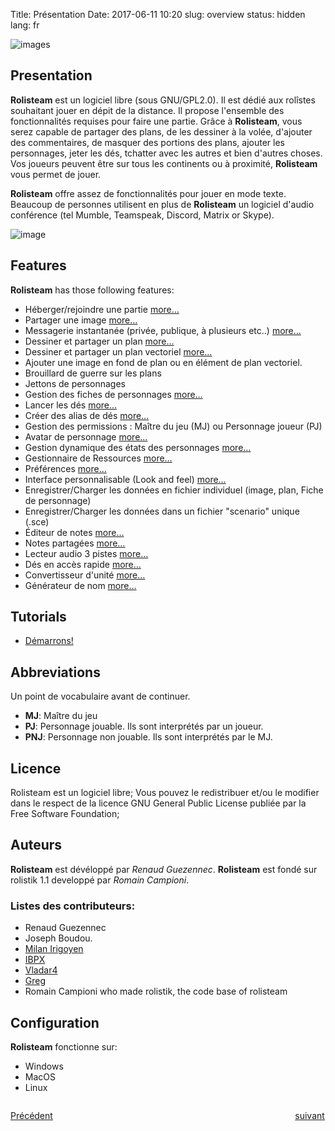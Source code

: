 Title: Présentation
Date: 2017-06-11 10:20
slug: overview
status: hidden
lang: fr

![images]({static}/images/logo_rolisteam.png)

## Presentation

**Rolisteam** est un logiciel libre (sous GNU/GPL2.0). Il est dédié aux rolîstes souhaitant jouer en dépit de la distance. 
Il propose l'ensemble des fonctionnalités requises pour faire une partie.
Grâce à **Rolisteam**, vous serez capable de partager des plans, de les dessiner à la volée, d'ajouter des commentaires, de masquer des portions des plans, ajouter les personnages, jeter les dés, tchatter avec les autres et bien d'autres choses.
Vos joueurs peuvent être sur tous les continents ou à proximité, **Rolisteam** vous permet de jouer.

**Rolisteam** offre assez de fonctionnalités pour jouer en mode texte.
Beaucoup de personnes utilisent en plus de **Rolisteam** un logiciel d'audio conférence (tel Mumble, Teamspeak, Discord, Matrix or Skype).

![image]({static}/images/charactersheet2.jpg)

## Features

**Rolisteam** has those following features:

-   Héberger/rejoindre une partie [more…]({filename}03_firststeps.md)
-   Partager une image [more…]({filename}15_images.md)
-   Messagerie instantanée (privée, publique, à plusieurs etc..) [more…]({filename}09_chat.md)
-   Dessiner et partager un plan [more…]({filename}16_maps.md)
-   Dessiner et partager un plan vectoriel [more…]({filename}17_VectorialMap.md)
-   Ajouter une image en fond de plan ou en élément de plan vectoriel. 
-   Brouillard de guerre sur les plans
-   Jettons de personnages
-   Gestion des fiches de personnages [more…]({filename}20_charactersheet.md)
-   Lancer les dés [more…]({filename}05_dice_roller.md)
-   Créer des alias de dés [more…]({filename}22_preferences.md)
-   Gestion des permissions : Maître du jeu (MJ) ou Personnage joueur (PJ)
-   Avatar de personnage [more…]({filename}08_connected_players.md)
-   Gestion dynamique des états des personnages [more…]({filename}22_preferences.md)
-   Gestionnaire de Ressources [more…]({filename}10_resources.md)
-   Préférences [more…]({filename}22_preferences.md)
-   Interface personnalisable (Look and feel) [more…]({filename}23_look_and_feel.md)
-   Enregistrer/Charger les données en fichier individuel (image, plan, Fiche de personnage)
-   Enregistrer/Charger les données dans un fichier "scenario" unique (.sce)
-   Éditeur de notes [more…]({filename}18_minutes_editor.md)
-   Notes partagées [more…]({filename}19_sharedNotes.md)
-   Lecteur audio 3 pistes [more…]({filename}14_music.md)
-   Dés en accès rapide [more…]({filename}13_dicebookmark.md)
-   Convertisseur d'unité [more…]({filename}12_unitConverter.md)
-   Générateur de nom [more…]({filename}11_nameGenerator.md)

## Tutorials
*   [Démarrons!](http://www.rolisteam.org/tutorial01.html)


## Abbreviations

Un point de vocabulaire avant de continuer.

-   **MJ**: Maître du jeu
-   **PJ**: Personnage jouable. Ils sont interprétés par un joueur.
-   **PNJ**: Personnage non jouable. Ils sont interprétés par le MJ.

## Licence

Rolisteam est un logiciel libre; Vous pouvez le redistribuer et/ou 
le modifier dans le respect de la licence GNU General Public License publiée par la Free Software Foundation; 

## Auteurs

**Rolisteam** est dévéloppé par *Renaud Guezennec*. 
**Rolisteam** est fondé sur rolistik 1.1 developpé par *Romain Campioni*.

### Listes des contributeurs:

-   Renaud Guezennec
-   Joseph Boudou.
-   [Milan Irigoyen](https://github.com/m-irigoyen)
-   [IBPX](https://github.com/IBPX)
-   [Vladar4](https://github.com/Vladar4)
-   [Greg](https://github.com/g76r)
-   Romain Campioni who made rolistik, the code base of rolisteam


## Configuration

**Rolisteam** fonctionne sur:

-   Windows
-   MacOS
-   Linux


<p style="text-align: left; width:49%; display: inline-block;"><a href="/fr">Précédent</a></p>
<p style="text-align: right; width:50%;  display: inline-block;"><a href="/fr/install.html">suivant</a></p>
